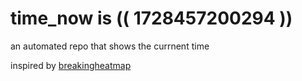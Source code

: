 # time_now is (( 1728457200294 ))

an automated repo that shows the currnent time

inspired by [breakingheatmap](https://github.com/breakingheatmap/breakingheatmap)